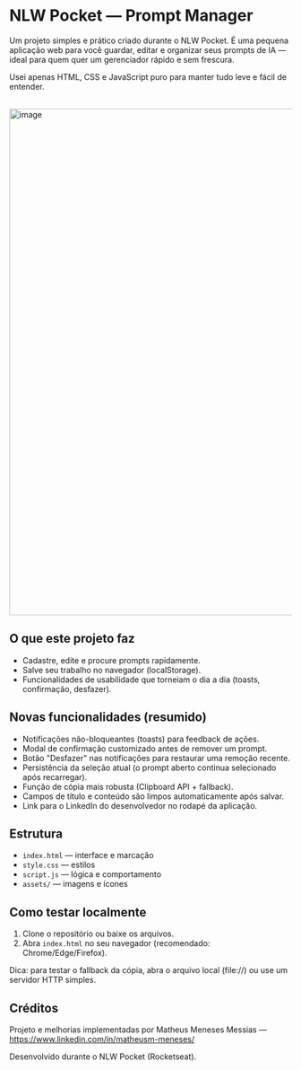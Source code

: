 # NLW Pocket — Prompt Manager

Um projeto simples e prático criado durante o NLW Pocket. É uma pequena aplicação web para você guardar, editar e organizar seus prompts de IA — ideal para quem quer um gerenciador rápido e sem frescura.

Usei apenas HTML, CSS e JavaScript puro para manter tudo leve e fácil de entender.

<br>
<img width="1866" height="903" alt="image" src="https://github.com/user-attachments/assets/75a90dee-15ea-4d3b-95d0-1ed2ad281df0" />

</br>

## O que este projeto faz

- Cadastre, edite e procure prompts rapidamente.
- Salve seu trabalho no navegador (localStorage).
- Funcionalidades de usabilidade que torneiam o dia a dia (toasts, confirmação, desfazer).

## Novas funcionalidades (resumido)

- Notificações não-bloqueantes (toasts) para feedback de ações.
- Modal de confirmação customizado antes de remover um prompt.
- Botão "Desfazer" nas notificações para restaurar uma remoção recente.
- Persistência da seleção atual (o prompt aberto continua selecionado após recarregar).
- Função de cópia mais robusta (Clipboard API + fallback).
- Campos de título e conteúdo são limpos automaticamente após salvar.
- Link para o LinkedIn do desenvolvedor no rodapé da aplicação.

## Estrutura

- `index.html` — interface e marcação
- `style.css` — estilos
- `script.js` — lógica e comportamento
- `assets/` — imagens e ícones

## Como testar localmente

1. Clone o repositório ou baixe os arquivos.
2. Abra `index.html` no seu navegador (recomendado: Chrome/Edge/Firefox).

Dica: para testar o fallback da cópia, abra o arquivo local (file://) ou use um servidor HTTP simples.

## Créditos

Projeto e melhorias implementadas por Matheus Meneses Messias — https://www.linkedin.com/in/matheusm-meneses/

Desenvolvido durante o NLW Pocket (Rocketseat).




